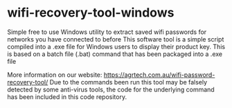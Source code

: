 # wifi-recovery-tool-windows
Simple free to use Windows utility to extract saved wifi passwords for networks you have connected to before
This software tool is a simple script compiled into a .exe file for Windows users to display their product key. This is based on a batch file (.bat) command that has been packaged into a .exe file

More information on our website: https://agrtech.com.au/wifi-password-recovery-tool/
Due to the commands been run this tool may be falsely detected by some anti-virus tools, the code for the underlying command has been included in this code repository.
